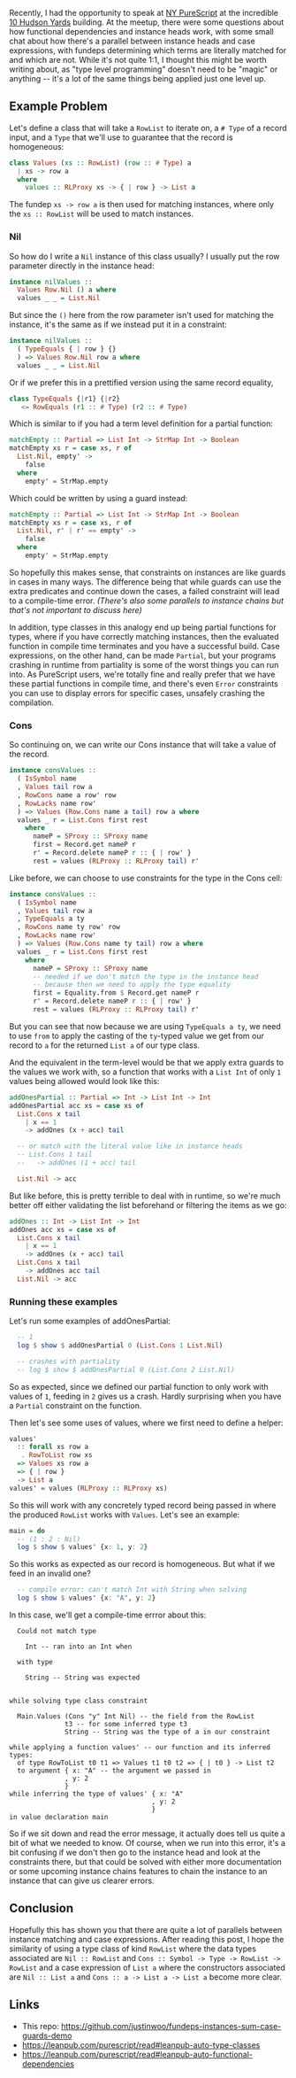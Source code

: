 Recently, I had the opportunity to speak at [NY PureScript](https://www.meetup.com/ny-purescript/events/249706177/) at the incredible [10 Hudson Yards](https://en.wikipedia.org/wiki/10_Hudson_Yards) building. At the meetup, there were some questions about how functional dependencies and instance heads work, with some small chat about how there's a parallel between instance heads and case expressions, with fundeps determining which terms are literally matched for and which are not. While it's not quite 1:1, I thought this might be worth writing about, as "type level programming" doesn't need to be "magic" or anything -- it's a lot of the same things being applied just one level up.

## Example Problem

Let's define a class that will take a `RowList` to iterate on, a `# Type` of a record input, and a `Type` that we'll use to guarantee that the record is homogeneous:

```hs
class Values (xs :: RowList) (row :: # Type) a
  | xs -> row a
  where
    values :: RLProxy xs -> { | row } -> List a
```

The fundep `xs -> row a` is then used for matching instances, where only the `xs :: RowList` will be used to match instances.

### Nil

So how do I write a `Nil` instance of this class usually? I usually put the row parameter directly in the instance head:

```hs
instance nilValues ::
  Values Row.Nil () a where
  values _ _ = List.Nil
```

But since the `()` here from the row parameter isn't used for matching the instance, it's the same as if we instead put it in a constraint:

```hs
instance nilValues ::
  ( TypeEquals { | row } {}
  ) => Values Row.Nil row a where
  values _ _ = List.Nil
```

Or if we prefer this in a prettified version using the same record equality,

```hs
class TypeEquals {|r1} {|r2}
   <= RowEquals (r1 :: # Type) (r2 :: # Type)
```

Which is similar to if you had a term level definition for a partial function:

```hs
matchEmpty :: Partial => List Int -> StrMap Int -> Boolean
matchEmpty xs r = case xs, r of
  List.Nil, empty' ->
    false
  where
    empty' = StrMap.empty
```

Which could be written by using a guard instead:

```hs
matchEmpty :: Partial => List Int -> StrMap Int -> Boolean
matchEmpty xs r = case xs, r of
  List.Nil, r' | r' == empty' ->
    false
  where
    empty' = StrMap.empty
```

So hopefully this makes sense, that constraints on instances are like guards in cases in many ways. The difference being that while guards can use the extra predicates and continue down the cases, a failed constraint will lead to a compile-time error. *(There's also some parallels to instance chains but that's not important to discuss here)*

In addition, type classes in this analogy end up being partial functions for types, where if you have correctly matching instances, then the evaluated function in compile time terminates and you have a successful build. Case expressions, on the other hand, can be made `Partial`, but your programs crashing in runtime from partiality is some of the worst things you can run into. As PureScript users, we're totally fine and really prefer that we have these partial functions in compile time, and there's even `Error` constraints you can use to display errors for specific cases, unsafely crashing the compilation.

### Cons

So continuing on, we can write our Cons instance that will take a value of the record.

```hs
instance consValues ::
  ( IsSymbol name
  , Values tail row a
  , RowCons name a row' row
  , RowLacks name row'
  ) => Values (Row.Cons name a tail) row a where
  values _ r = List.Cons first rest
    where
      nameP = SProxy :: SProxy name
      first = Record.get nameP r
      r' = Record.delete nameP r :: { | row' }
      rest = values (RLProxy :: RLProxy tail) r'
```

Like before, we can choose to use constraints for the type in the Cons cell:

```hs
instance consValues ::
  ( IsSymbol name
  , Values tail row a
  , TypeEquals a ty
  , RowCons name ty row' row
  , RowLacks name row'
  ) => Values (Row.Cons name ty tail) row a where
  values _ r = List.Cons first rest
    where
      nameP = SProxy :: SProxy name
      -- needed if we don't match the type in the instance head
      -- because then we need to apply the type equality
      first = Equality.from $ Record.get nameP r
      r' = Record.delete nameP r :: { | row' }
      rest = values (RLProxy :: RLProxy tail) r'
```

But you can see that now because we are using `TypeEquals a ty`, we need to use `from` to apply the casting of the `ty`-typed value we get from our record to `a` for the returned `List a` of our type class.

And the equivalent in the term-level would be that we apply extra guards to the values we work with, so a function that works with a `List Int` of only `1` values being allowed would look like this:

```hs
addOnesPartial :: Partial => Int -> List Int -> Int
addOnesPartial acc xs = case xs of
  List.Cons x tail
    | x == 1
    -> addOnes (x + acc) tail

  -- or match with the literal value like in instance heads
  -- List.Cons 1 tail
  --   -> addOnes (1 + acc) tail

  List.Nil -> acc
```

But like before, this is pretty terrible to deal with in runtime, so we're much better off either validating the list beforehand or filtering the items as we go:

```hs
addOnes :: Int -> List Int -> Int
addOnes acc xs = case xs of
  List.Cons x tail
    | x == 1
    -> addOnes (x + acc) tail
  List.Cons x tail
    -> addOnes acc tail
  List.Nil -> acc
```

### Running these examples

Let's run some examples of addOnesPartial:

```hs
  -- 1
  log $ show $ addOnesPartial 0 (List.Cons 1 List.Nil)

  -- crashes with partiality
  -- log $ show $ addOnesPartial 0 (List.Cons 2 List.Nil)
```

So as expected, since we defined our partial function to only work with values of `1`, feeding in `2` gives us a crash. Hardly surprising when you have a `Partial` constraint on the function.

Then let's see some uses of values, where we first need to define a helper:

```hs
values'
  :: forall xs row a
   . RowToList row xs
  => Values xs row a
  => { | row }
  -> List a
values' = values (RLProxy :: RLProxy xs)
```

So this will work with any concretely typed record being passed in where the produced `RowList` works with `Values`. Let's see an example:

```hs
main = do
  -- (1 : 2 : Nil)
  log $ show $ values' {x: 1, y: 2}
```

So this works as expected as our record is homogeneous. But what if we feed in an invalid one?

```hs
  -- compile error: can't match Int with String when solving
  log $ show $ values' {x: "A", y: 2}
```

In this case, we'll get a compile-time errror about this:


```
  Could not match type

    Int -- ran into an Int when

  with type

    String -- String was expected


while solving type class constraint

  Main.Values (Cons "y" Int Nil) -- the field from the RowList
              t3 -- for some inferred type t3
              String -- String was the type of a in our constraint

while applying a function values' -- our function and its inferred types:
  of type RowToList t0 t1 => Values t1 t0 t2 => { | t0 } -> List t2
  to argument { x: "A" -- the argument we passed in
              , y: 2
              }
while inferring the type of values' { x: "A"
                                    , y: 2
                                    }
in value declaration main
```

So if we sit down and read the error message, it actually does tell us quite a bit of what we needed to know. Of course, when we run into this error, it's a bit confusing if we don't then go to the instance head and look at the constraints there, but that could be solved with either more documentation or some upcoming instance chains features to chain the instance to an instance that can give us clearer errors.


## Conclusion

Hopefully this has shown you that there are quite a lot of parallels between instance matching and case expressions. After reading this post, I hope the similarity of using a type class of kind `RowList` where the data types associated are `Nil :: RowList` and `Cons :: Symbol -> Type -> RowList -> RowList` and a case expression of `List a` where the constructors associated are `Nil :: List a` and `Cons :: a -> List a -> List a` become more clear.

## Links

* This repo: <https://github.com/justinwoo/fundeps-instances-sum-case-guards-demo>
* <https://leanpub.com/purescript/read#leanpub-auto-type-classes>
* <https://leanpub.com/purescript/read#leanpub-auto-functional-dependencies>